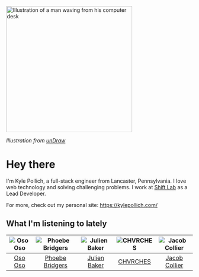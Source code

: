 <img src="https://user-images.githubusercontent.com/6766512/87306713-6f79d900-c4e6-11ea-989a-3242cbfc50c2.png" alt="Illustration of a man waving from his computer desk" height="340" />

_Illustration from [unDraw](https://undraw.co/)_

# Hey there

I'm Kyle Pollich, a full-stack engineer from Lancaster, Pennsylvania. I love web technology and solving challenging problems.
I work at [Shift Lab](https://shiftlab.co/) as a Lead Developer.

For more, check out my personal site: https://kylepollich.com/

## What I'm listening to lately

<!-- begin artists -->
  |![Oso Oso](https://i.scdn.co/image/07b3ce678f7ff5af1e25276cae9d7404bc0cd280)|![Phoebe Bridgers](https://i.scdn.co/image/3b6a427f0c54c0d116c433462ae1dd48474643d0)|![Julien Baker](https://i.scdn.co/image/d20c311a41fcb07a1c2d3775383802e71aa40c03)|![CHVRCHES](https://i.scdn.co/image/a5b058c5287ade15994f668a46f5d7f782dae97e)|![Jacob Collier](https://i.scdn.co/image/98b562e83bb688e788777c0c1fbdc09e44a36059)|
  |:---:|:---:|:---:|:---:|:---:|
  |[Oso Oso](https://open.spotify.com/artist/63GTn25wbdRNX3ijCHvYxD)|[Phoebe Bridgers](https://open.spotify.com/artist/1r1uxoy19fzMxunt3ONAkG)|[Julien Baker](https://open.spotify.com/artist/12zbUHbPHL5DGuJtiUfsip)|[CHVRCHES](https://open.spotify.com/artist/3CjlHNtplJyTf9npxaPl5w)|[Jacob Collier](https://open.spotify.com/artist/0QWrMNukfcVOmgEU0FEDyD)|
<!-- end artists -->
